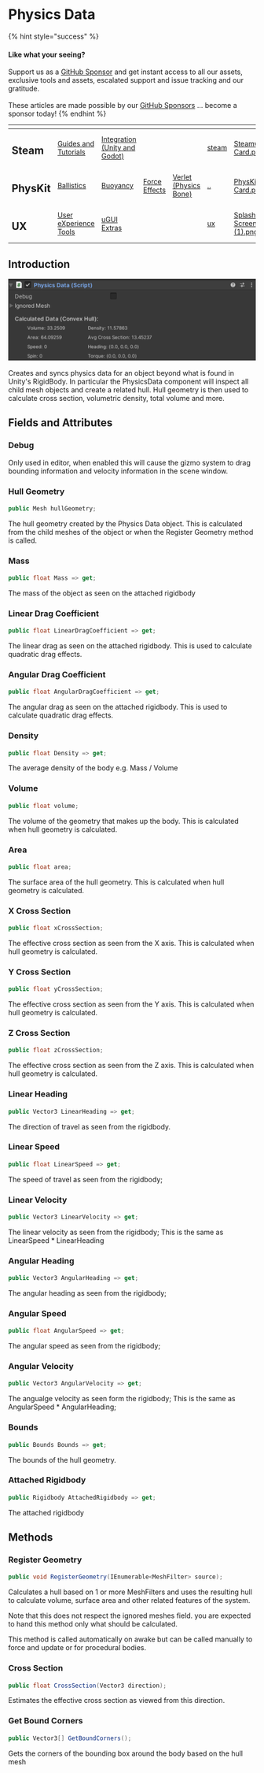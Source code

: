 # Physics Data

{% hint style="success" %}
#### Like what your seeing?

Support us as a [GitHub Sponsor](../../../become-a-sponsor/) and get instant access to all our assets, exclusive tools and assets, escalated support and issue tracking and our gratitude.\
\
These articles are made possible by our [GitHub Sponsors](../../../become-a-sponsor/) ... become a sponsor today!
{% endhint %}

<table data-view="cards"><thead><tr><th></th><th></th><th></th><th></th><th></th><th data-hidden data-card-target data-type="content-ref"></th><th data-hidden data-card-cover data-type="files"></th></tr></thead><tbody><tr><td><h2>Steam</h2></td><td><a href="../../../company/steam/">Guides and Tutorials</a></td><td><a href="../../steamworks/">Integration (Unity and Godot)</a></td><td></td><td></td><td><a href="../../../company/steam/">steam</a></td><td><a href="../../../.gitbook/assets/Steamworks Card.png">Steamworks Card.png</a></td></tr><tr><td><h2>PhysKit</h2></td><td><a href="../learning/sample-scenes/1-ballistic-basics.md">Ballistics</a></td><td><a href="../learning/sample-scenes/1-buoyancy-example.md">Buoyancy</a></td><td><a href="../learning/sample-scenes/1-force-effect-fields.md">Force Effects</a></td><td><a href="../learning/sample-scenes/2-verlet-spring-skinned-mesh.md">Verlet (Physics Bone)</a></td><td><a href="../">..</a></td><td><a href="../../../.gitbook/assets/PhysKit Card.png">PhysKit Card.png</a></td></tr><tr><td><h2>UX</h2></td><td><a href="../../ux/learning/core-concepts/">User eXperience Tools</a></td><td><a href="../../ux/learning/ugui-extras/">uGUI Extras</a></td><td></td><td></td><td><a href="../../ux/">ux</a></td><td><a href="../../../.gitbook/assets/Splash Screen (1).png">Splash Screen (1).png</a></td></tr></tbody></table>

## Introduction

![](<../../../.gitbook/assets/image (157) (1).png>)

Creates and syncs physics data for an object beyond what is found in Unity's RigidBody. In particular the PhysicsData component will inspect all child mesh objects and create a related hull. Hull geometry is then used to calculate cross section, volumetric density, total volume and more.

## Fields and Attributes

### Debug

Only used in editor, when enabled this will cause the gizmo system to drag bounding information and velocity information in the scene window.

### Hull Geometry

```csharp
public Mesh hullGeometry;
```

The hull geometry created by the Physics Data object. This is calculated from the child meshes of the object or when the Register Geometry method is called.

### Mass

```csharp
public float Mass => get;
```

The mass of the object as seen on the attached rigidbody

### Linear Drag Coefficient

```csharp
public float LinearDragCoefficient => get;
```

The linear drag as seen on the attached rigidbody. This is used to calculate quadratic drag effects.

### Angular Drag Coefficient

```csharp
public float AngularDragCoefficient => get;
```

The angular drag as seen on the attached rigidbody. This is used to calculate quadratic drag effects.

### Density

```csharp
public float Density => get;
```

The average density of the body e.g. Mass / Volume

### Volume

```csharp
public float volume;
```

The volume of the geometry that makes up the body. This is calculated when hull geometry is calculated.

### Area

```csharp
public float area;
```

The surface area of the hull geometry. This is calculated when hull geometry is calculated.

### X Cross Section

```csharp
public float xCrossSection;
```

The effective cross section as seen from the X axis. This is calculated when hull geometry is calculated.

### Y Cross Section

```csharp
public float yCrossSection;
```

The effective cross section as seen from the Y axis. This is calculated when hull geometry is calculated.

### Z Cross Section

```csharp
public float zCrossSection;
```

The effective cross section as seen from the Z axis. This is calculated when hull geometry is calculated.

### Linear Heading

```csharp
public Vector3 LinearHeading => get;
```

The direction of travel as seen from the rigidbody.

### Linear Speed

```csharp
public float LinearSpeed => get;
```

The speed of travel as seen from the rigidbody;

### Linear Velocity

```csharp
public Vector3 LinearVelocity => get;
```

The linear velocity as seen from the rigidbody; This is the same as LinearSpeed \* LinearHeading

### Angular Heading

```csharp
public Vector3 AngularHeading => get;
```

The angular heading as seen from the rigidbody;

### Angular Speed

```csharp
public float AngularSpeed => get;
```

The angular speed as seen from the rigidbody;

### Angular Velocity

```csharp
public Vector3 AngularVelocity => get;
```

The angualge velocity as seen form the rigidbody; This is the same as AngularSpeed \* AngularHeading;

### Bounds

```csharp
public Bounds Bounds => get;
```

The bounds of the hull geometry.

### Attached Rigidbody

```csharp
public Rigidbody AttachedRigidbody => get;
```

The attached rigidbody

## Methods

### Register Geometry

```csharp
public void RegisterGeometry(IEnumerable<MeshFilter> source);
```

Calculates a hull based on 1 or more MeshFilters and uses the resulting hull to calculate volume, surface area and other related features of the system.

Note that this does not respect the ignored meshes field. you are expected to hand this method only what should be calculated.

This method is called automatically on awake but can be called manually to force and update or for procedural bodies.

### Cross Section

```csharp
public float CrossSection(Vector3 direction);
```

Estimates the effective cross section as viewed from this direction.

### Get Bound Corners

```csharp
public Vector3[] GetBoundCorners();
```

Gets the corners of the bounding box around the body based on the hull mesh

